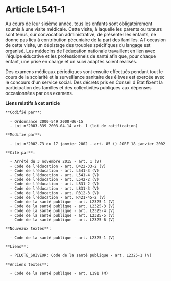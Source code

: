 # Article L541-1

Au cours de leur sixième année, tous les enfants sont obligatoirement soumis à une visite médicale. Cette visite, à laquelle
les parents ou tuteurs sont tenus, sur convocation administrative, de présenter les enfants, ne donne pas lieu à contribution
pécuniaire de la part des familles. A l'occasion de cette visite, un dépistage des troubles spécifiques du langage est
organisé. Les médecins de l'éducation nationale travaillent en lien avec l'équipe éducative et les professionnels de santé
afin que, pour chaque enfant, une prise en charge et un suivi adaptés soient réalisés.

Des examens médicaux périodiques sont ensuite effectués pendant tout le cours de la scolarité et la surveillance sanitaire
des élèves est exercée avec le concours d'un service social. Des décrets pris en Conseil d'Etat fixent la participation des
familles et des collectivités publiques aux dépenses occasionnées par ces examens.

**Liens relatifs à cet article**

	**Codifié par**:

	  - Ordonnance 2000-549 2000-06-15
	  - Loi n°2003-339 2003-04-14 art. 1 (loi de ratification)

	**Modifié par**:

	  - Loi n°2002-73 du 17 janvier 2002 - art. 85 () JORF 18 janvier 2002

	**Cité par**:

	  - Arrêté du 3 novembre 2015 - art. 1 (V)
	  - Code de l'éducation - art. D422-33-2 (V)
	  - Code de l'éducation - art. L541-3 (V)
	  - Code de l'éducation - art. L541-4 (V)
	  - Code de l'éducation - art. L542-2 (V)
	  - Code de l'éducation - art. L831-2 (V)
	  - Code de l'éducation - art. L831-3 (V)
	  - Code de l'éducation - art. R312-3 (V)
	  - Code de l'éducation - art. R421-45-2 (V)
	  - Code de la santé publique - art. L2325-1 (V)
	  - Code de la santé publique - art. L2325-3 (V)
	  - Code de la santé publique - art. L2325-4 (V)
	  - Code de la santé publique - art. L2325-5 (V)
	  - Code de la santé publique - art. L2325-6 (V)

	**Nouveaux textes**:

	  - Code de la santé publique - art. L2325-1 (V)

	**Liens**:

	  - PILOTE_SUIVEUR: Code de la santé publique - art. L2325-1 (V)

	**Anciens textes**:

	  - Code de la santé publique - art. L191 (M)
